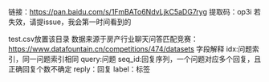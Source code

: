 链接：https://pan.baidu.com/s/1FmBATo6NdvLjkC5aDG7ryg 
提取码：op3i 
若失效，请提issue，我会第一时间看到的

test.csv放置该目录
数据来源于房产行业聊天问答匹配竞赛：https://www.datafountain.cn/competitions/474/datasets
字段解释
idx:问题索引，同一问题索引相同
query:问题
seq_id:回复序列，一个问题对应多个回复，且正确回复个数不确定
reply：回复
label：标签